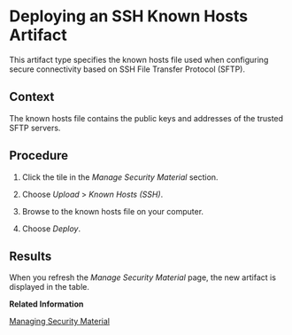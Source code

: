 <!-- loio46da32434a4e4bb8a86c5bf7e7de214d -->

# Deploying an SSH Known Hosts Artifact

This artifact type specifies the known hosts file used when configuring secure connectivity based on SSH File Transfer Protocol \(SFTP\).



## Context

The known hosts file contains the public keys and addresses of the trusted SFTP servers.



## Procedure

1.  Click the tile in the *Manage Security Material* section.

2.  Choose *Upload* \> *Known Hosts \(SSH\)*.

3.  Browse to the known hosts file on your computer.

4.  Choose *Deploy*.




## Results

When you refresh the *Manage Security Material* page, the new artifact is displayed in the table.

**Related Information**  


[Managing Security Material](managing-security-material-b8ccb53.md "The Manage Security Material area provides an overview of security-related artifacts.")


